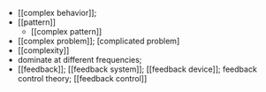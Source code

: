 - [[complex behavior]];
- [[pattern]]
    - [[complex pattern]]
- [[complex problem]]; [complicated problem]
- [[complexity]]
- dominate at different frequencies;
- [[feedback]]; [[feedback system]]; [[feedback device]]; feedback control theory; [[feedback control]]
